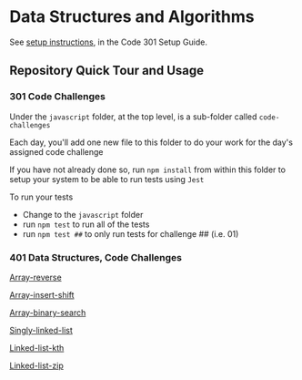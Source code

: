 # Data Structures and Algorithms

See [setup instructions](https://codefellows.github.io/setup-guide/code-301/3-code-challenges), in the Code 301 Setup Guide.

## Repository Quick Tour and Usage

### 301 Code Challenges

Under the `javascript` folder, at the top level, is a sub-folder called `code-challenges`

Each day, you'll add one new file to this folder to do your work for the day's assigned code challenge

If you have not already done so, run `npm install` from within this folder to setup your system to be able to run tests using `Jest`

To run your tests

- Change to the `javascript` folder
- run `npm test` to run all of the tests
- run `npm test ##` to only run tests for challenge ## (i.e. 01)

### 401 Data Structures, Code Challenges

[Array-reverse](./challenges/array-reverse/README.md)

[Array-insert-shift](./challenges/array-insert-shift/README.md)

[Array-binary-search](./challenges/array-binary-search/README.md)

[Singly-linked-list](./challenges/singly-linked-list/README.md)

[Linked-list-kth](./challenges/linked-list-kth/README.md)

[Linked-list-zip](./challenges/linked-list-zip/README.md)
